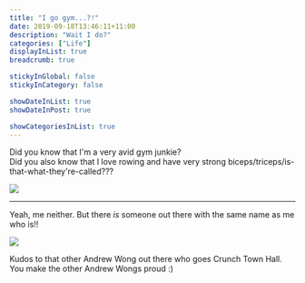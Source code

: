 ```yaml
---
title: "I go gym...?!"
date: 2019-09-18T13:46:11+11:00
description: "Wait I do?"
categories: ["Life"]
displayInList: true
breadcrumb: true

stickyInGlobal: false
stickyInCategory: false

showDateInList: true
showDateInPost: true

showCategoriesInList: true
---
```


Did you know that I'm a very avid gym junkie?  
Did you also know that I love rowing and have very strong biceps/triceps/is-that-what-they're-called???

![](70940193_402384207136792_4822700119616913408_n.jpeg)

---

Yeah, me neither. But there _is_ someone out there with the same name as me who is!!

![](20190918_143704.jpg)

Kudos to that other Andrew Wong out there who goes Crunch Town Hall.  
You make the other Andrew Wongs proud :)
